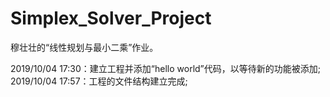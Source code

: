 # Simplex_Solver_Project
 穆壮壮的“线性规划与最小二乘”作业。

2019/10/04 17:30：建立工程并添加“hello world”代码，以等待新的功能被添加;
2019/10/04 17:57：工程的文件结构建立完成;